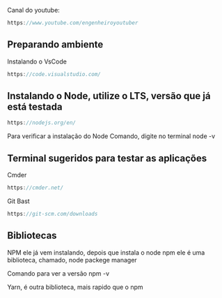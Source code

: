 Canal do youtube:

```js
https://www.youtube.com/engenheiroyoutuber
```

## Preparando ambiente

Instalando o VsCode

```js
https://code.visualstudio.com/
```

## Instalando o Node, utilize o LTS, versão que já está testada

```js
https://nodejs.org/en/
```

Para verificar a instalação do Node
Comando, digite no terminal
node -v

## Terminal sugeridos para testar as aplicações

Cmder

```js
https://cmder.net/
```
Git Bast

```js
https://git-scm.com/downloads
```

## Bibliotecas

NPM ele já vem instalando, depois que instala o node
npm ele é uma biblioteca, chamado, node packege manager

Comando para ver a versão
npm -v

Yarn, é outra biblioteca, mais rapido que o npm